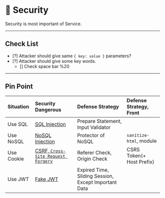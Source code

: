 # 🐌 Security

Security is most important of Service.

<hr>

## Check List

- [?] Attacker should give same `{ key: value }` parameters?
- [?] Attacker should give some key words.
  - [] Check space bar %20


<hr>

## Pin Point

| Situation | Security Dangerous | Defense Strategy | Defense Strategy, Front |
| :-------- | :----------------- | :--------------- | :---------------------- |
| Use SQL   | [SQL Injection](https://www.hahwul.com/cullinan/sql-injection/)  | Prepare Statement, Input Validator | |
| Use NoSQL | [NoSQL Injection](https://www.hahwul.com/cullinan/nosql-injection/) | Protector of NoSQL | `sanitize-html`, module |
| Use Cookie | [CSRF, `Cross-Site Request Forgery`](https://www.hahwul.com/cullinan/csrf/#csrf-token) | Referer Check, Origin Check | CSRS Token(+ Host Prefix) 
| Use JWT | [Fake JWT](https://www.hahwul.com/cullinan/jwt/) | Expired Time, Sliding Session, Except Important Data | |

